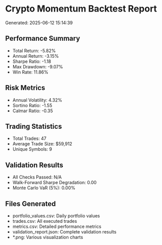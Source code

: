 # Crypto Momentum Backtest Report

Generated: 2025-06-12 15:14:39

## Performance Summary
- Total Return: -5.82%
- Annual Return: -3.15%
- Sharpe Ratio: -1.18
- Max Drawdown: -9.07%
- Win Rate: 11.86%

## Risk Metrics
- Annual Volatility: 4.32%
- Sortino Ratio: -1.55
- Calmar Ratio: -0.35

## Trading Statistics
- Total Trades: 47
- Average Trade Size: $59,912
- Unique Symbols: 9

## Validation Results
- All Checks Passed: N/A
- Walk-Forward Sharpe Degradation: 0.00
- Monte Carlo VaR (5%): 0.00%

## Files Generated
- portfolio_values.csv: Daily portfolio values
- trades.csv: All executed trades
- metrics.csv: Detailed performance metrics
- validation_report.json: Complete validation results
- *.png: Various visualization charts